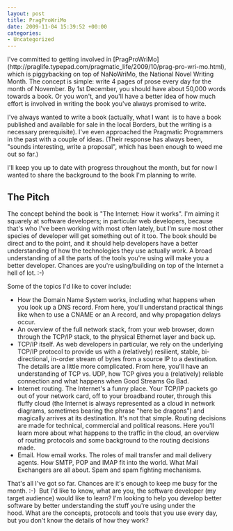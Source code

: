 ```yaml
---
layout: post
title: PragProWriMo
date: 2009-11-04 15:39:52 +00:00
categories:
- Uncategorized
---
```

<p>I've committed to getting involved in [PragProWriMo](http://praglife.typepad.com/pragmatic_life/2009/10/prag-pro-wri-mo.html), which is piggybacking on top of NaNoWriMo, the National Novel Writing Month. The concept is simple: write 4 pages of prose every day for the month of November. By 1st December, you should have about 50,000 words towards a book. Or you won't, and you'll have a better idea of how much effort is involved in writing the book you've always promised to write.</p>
<p>I've always wanted to write a book (actually, what I want &nbsp;is to have a book published and available for sale in the local Borders, but the writing is a necessary prerequisite). I've even approached the Pragmatic Programmers in the past with a couple of ideas. (Their response has always been, "sounds interesting, write a proposal", which has been enough to weed me out so far.)</p>
<p>I'll keep you up to date with progress throughout the month, but for now I wanted to share the background to the book I'm planning to write.</p>
<h2>The Pitch</h2>
<p>The concept behind the book is "The Internet: How it works". I'm aiming it squarely at software developers; in particular web developers, because that's who I've been working with most often lately, but I'm sure most other species of developer will get something out of it too. The book should be direct and to the point, and it should help developers have a better understanding of how the technologies they use actually work. A broad understanding of all the parts of the tools you're using will make you a better developer. Chances are you're using/building on top of the Internet a hell of lot. :-)</p>
<p>Some of the topics I'd like to cover include:</p>
<ul>
<li>How the Domain Name System works, including what happens when you look up a DNS record. From here, you'll understand practical things like when to use a CNAME or an A record, and why propagation delays occur.</li>
<li>An overview of the full network stack, from your web browser, down through the TCP/IP stack, to the physical Ethernet layer and back up.</li>
<li>TCP/IP itself. As web developers in particular, we rely on the underlying TCP/IP protocol to provide us with a (relatively) resilient, stable, bi-directional, in-order stream of bytes from a source IP to a destination. The details are a little more complicated. From here, you'll have an understanding of TCP vs. UDP, how TCP gives you a (relatively) reliable connection and what happens when Good Streams Go Bad.</li>
<li>Internet routing. The Internet's a funny place. Your TCP/IP packets go out of your network card, off to your broadband router, through this fluffy cloud (the Internet is always represented as a cloud in network diagrams, sometimes bearing the phrase "here be dragons") and magically arrives at its destination. It's not that simple. Routing decisions are made for technical, commercial and political reasons. Here you'll learn more about what happens to the traffic in the cloud, an overview of routing protocols and some background to the routing decisions made.</li>
<li>Email. How email works. The roles of mail transfer and mail delivery agents. How SMTP, POP and IMAP fit into the world. What Mail Exchangers are all about. Spam and spam fighting mechanisms.</li>
</ul>
<p>That's all I've got so far. Chances are it's enough to keep me busy for the month. :-) &nbsp;But I'd like to know, what are you, the software developer (my target audience) would like to learn? I'm looking to help you develop better software by better understanding the stuff you're using under the hood.&nbsp;What are the concepts, protocols and tools that you use every day, but you don't know the details of how they work?</p>
<ul>
</ul>
<p>&nbsp;</p>
